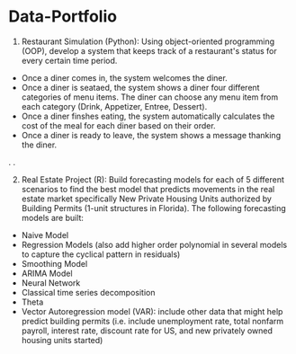 # Data-Portfolio

1) Restaurant Simulation (Python): Using object-oriented programming (OOP), develop a system that keeps track of a restaurant's status for every certain time period. 
  - Once a diner comes in, the system welcomes the diner.
  - Once a diner is seataed, the system shows a diner four different categories of menu items. The diner can choose any menu item from each category (Drink, Appetizer, Entree, Dessert).
  - Once a diner finshes eating, the system automatically calculates the cost of the meal for each diner based on their order.  
  - Once a diner is ready to leave, the system shows a message thanking the diner.

.
.

2) Real Estate Project (R): Build forecasting models for each of 5 different scenarios to find the best model that predicts movements in the real estate market specifically New Private Housing Units authorized by Building Permits (1-unit structures in Florida).
  The following forecasting models are built:
  - Naive Model
  - Regression Models (also add higher order polynomial in several models to capture the cyclical pattern in residuals)
  - Smoothing Model
  - ARIMA Model
  - Neural Network 
  - Classical time series decomposition
  - Theta
  - Vector Autoregression model (VAR): include other data that might help predict building permits (i.e. include unemployment rate, total nonfarm payroll, interest rate, discount rate for US, and new privately owned housing units started)
